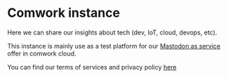# Comwork instance

Here we can share our insights about tech (dev, IoT, cloud, devops, etc).

This instance is mainly use as a test platform for our [Mastodon as service](https://doc.cloud.comwork.io/docs/mastodon/) offer in comwork cloud.

You can find our terms  of services and privacy policy [here](https://mastodon.comwork.io/privacy-policy)
